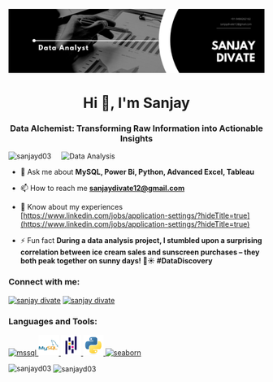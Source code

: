 ![logo](https://github.com/SanjayD03/SanjayD03/blob/main/Data%20Analyst%20Github%20Canava.png)
<h1 align="center">Hi 👋, I'm Sanjay</h1>
<h3 align="center">Data Alchemist: Transforming Raw Information into Actionable Insights</h3>
<img align="right" alt="Data Analysis" width="400" src="https://media4.giphy.com/media/v1.Y2lkPTc5MGI3NjExendqem8yMmZxZzl5bGM0NDZwM25rNDF3YW9qbWhnMTV3cXZ1OGJ2MSZlcD12MV9naWZzX3NlYXJjaCZjdD1n/3oKIPEqDGUULpEU0aQ/giphy.gif">
<p align="left"> <img src="https://komarev.com/ghpvc/?username=sanjayd03&label=Profile%20views&color=0e75b6&style=flat" alt="sanjayd03" /> </p>

- 💬 Ask me about **MySQL, Power Bi, Python, Advanced Excel, Tableau**

- 📫 How to reach me **sanjaydivate12@gmail.com**

- 📄 Know about my experiences [https://www.linkedin.com/jobs/application-settings/?hideTitle=true](https://www.linkedin.com/jobs/application-settings/?hideTitle=true)

- ⚡ Fun fact **During a data analysis project, I stumbled upon a surprising correlation between ice cream sales and sunscreen purchases – they both peak together on sunny days! 🍦☀️ #DataDiscovery**

<h3 align="left">Connect with me:</h3>
<p align="left">
<a href="https://linkedin.com/in/sanjay divate" target="blank"><img align="center" src="https://raw.githubusercontent.com/rahuldkjain/github-profile-readme-generator/master/src/images/icons/Social/linked-in-alt.svg" alt="sanjay divate" height="30" width="40" /></a>
<a href="https://dribbble.com/sanjay divate" target="blank"><img align="center" src="https://raw.githubusercontent.com/rahuldkjain/github-profile-readme-generator/master/src/images/icons/Social/dribbble.svg" alt="sanjay divate" height="30" width="40" /></a>
</p>

<h3 align="left">Languages and Tools:</h3>
<p align="left"> <a href="https://www.microsoft.com/en-us/sql-server" target="_blank" rel="noreferrer"> <img src="https://www.svgrepo.com/show/303229/microsoft-sql-server-logo.svg" alt="mssql" width="40" height="40"/> </a> <a href="https://www.mysql.com/" target="_blank" rel="noreferrer"> <img src="https://raw.githubusercontent.com/devicons/devicon/master/icons/mysql/mysql-original-wordmark.svg" alt="mysql" width="40" height="40"/> </a> <a href="https://pandas.pydata.org/" target="_blank" rel="noreferrer"> <img src="https://raw.githubusercontent.com/devicons/devicon/2ae2a900d2f041da66e950e4d48052658d850630/icons/pandas/pandas-original.svg" alt="pandas" width="40" height="40"/> </a> <a href="https://www.python.org" target="_blank" rel="noreferrer"> <img src="https://raw.githubusercontent.com/devicons/devicon/master/icons/python/python-original.svg" alt="python" width="40" height="40"/> </a> <a href="https://seaborn.pydata.org/" target="_blank" rel="noreferrer"> <img src="https://seaborn.pydata.org/_images/logo-mark-lightbg.svg" alt="seaborn" width="40" height="40"/> </a> </p>

<p><img align="left" src="https://github-readme-stats.vercel.app/api/top-langs?username=sanjayd03&show_icons=true&locale=en&layout=compact" alt="sanjayd03" /></p>

<p>&nbsp;<img align="center" src="https://github-readme-stats.vercel.app/api?username=sanjayd03&show_icons=true&locale=en" alt="sanjayd03" /></p>
